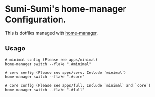 # Sumi-Sumi's home-manager Configuration.

This is dotfiles managed with [home-manager](https://github.com/nix-community/home-manager).

## Usage

```
# minimal config (Please see apps/minimal)
home-manager switch --flake ".#minimal"

# core config (Please see apps/core, Include `minimal`)
home-manager switch --flake ".#core"

# core config (Please see apps/full, Include `minimal` and `core`)
home-manager switch --flake ".#full"
```
